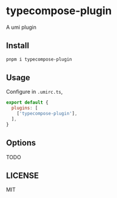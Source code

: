 # typecompose-plugin

A umi plugin

## Install

```bash
pnpm i typecompose-plugin
```

## Usage

Configure in `.umirc.ts`,

```js
export default {
  plugins: [
    ['typecompose-plugin'],
  ],
}
```

## Options

TODO

## LICENSE

MIT
